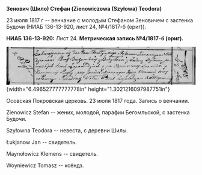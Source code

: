 **Зенович (Шило) Стефан (Zienowiczowa (Szyłowa) Teodora)**

23 июля 1817 г -- венчание с молодым Стефаном Зеновичем с застенка
Будочи (НИАБ 136-13-920, лист 24, №4/1817-б (ориг)).

**НИАБ 136-13-920:** Лист 24. **Метрическая запись №4/1817-б (ориг).**

![](./media/548d969206741978c5173e5f64a031b933724a14.png){width="6.496527777777778in"
height="1.3021216097987751in"}

Осовская Покровская церковь. 23 июля 1817 года. Запись о венчании.

Zienowicz Stefan -- жених, молодой, парафии Бегомльской, с застенка
Будочи.

Szyłowna Teodora -- невеста, с деревни Шилы.

Łukjanow Jan -- свидетель.

Maynołowicz Klemens -- свидетель.

Woyniewicz Tomasz -- ксёндз.
